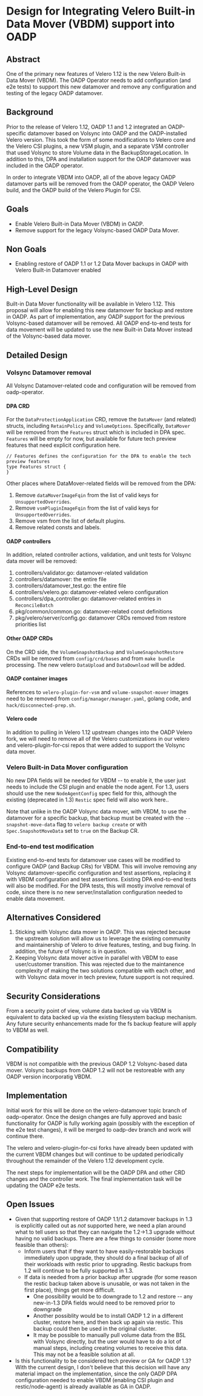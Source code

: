 # Design for Integrating Velero Built-in Data Mover (VBDM) support into OADP


## Abstract
One of the primary new features of Velero 1.12 is the new Velero Built-in Data Mover (VBDM).
The OADP Operator needs to add configuration (and e2e tests) to support this new datamover and remove any configuration and testing of the legacy OADP datamover.

## Background
Prior to the release of Velero 1.12, OADP 1.1 and 1.2 integrated an OADP-specific datamover based on Volsync into OADP and the OADP-installed Velero version.
This took the form of some modifications to Velero core and the Velero CSI plugins, a new VSM plugin, and a separate VSM controller that used Volsync to store Volume data in the BackupStorageLocation.
In addition to this, DPA and installation support for the OADP datamover was included in the OADP operator.

In order to integrate VBDM into OADP, all of the above legacy OADP datamover parts will be removed from the OADP operator, the OADP Velero build, and the OADP build of the Velero Plugin for CSI.

## Goals
- Enable Velero Built-in Data Mover (VBDM) in OADP.
- Remove support for the legacy Volsync-based OADP Data Mover.

## Non Goals
- Enabling restore of OADP 1.1 or 1.2 Data Mover backups in OADP with Velero Built-in Datamover enabled


## High-Level Design
Built-in Data Mover functionality will be available in Velero 1.12.
This proposal will allow for enabling this new datamover for backup and restore in OADP.
As part of implementation, any OADP support for the previous Volsync-based datamover will be removed.
All OADP end-to-end tests for data movement will be updated to use the new Built-in Data Mover instead of the Volsync-based data mover.


## Detailed Design

### Volsync Datamover removal

All Volsync Datamover-related code and configuration will be removed from oadp-operator.

#### DPA CRD

For the `DataProtectionApplication` CRD, remove the `DataMover` (and related) structs, including `RetainPolicy` and `VolumeOptions`.
Specifically, `DataMover` will be removed from the `Features` struct which is included in DPA spec.
`Features` will be empty for now, but available for future tech preview features that need explicit configuration here.
```
// Features defines the configuration for the DPA to enable the tech preview features
type Features struct {
}
```
Other places where DataMover-related fields will be removed from the DPA:
1. Remove `dataMoverImageFqin` from the list of valid keys for `UnsupportedOverrides`.
1. Remove `vsmPluginImageFqin` from the list of valid keys for `UnsupportedOverrides`.
1. Remove vsm from the list of default plugins.
1. Remove related consts and labels.

#### OADP controllers

In addition, related controller actions, validation, and unit tests for Volsync data mover will be removed:
1. controllers/validator.go: datamover-related validation
1. controllers/datamover: the entire file
1. controllers/datamover_test.go: the entire file
1. controllers/velero.go: datamover-related velero configuration
1. controllers/dpa_controller.go: datamover-related entries in `ReconcileBatch`
1. pkg/common/common.go: datamover-related const definitions
1. pkg/velero/server/config.go: datamover CRDs removed from restore priorities list

#### Other OADP CRDs
On the CRD side, the `VolumeSnapshotBackup` and `VolumeSnapshotRestore` CRDs will be removed from `config/crd/bases` and from `make bundle` processing.
The new velero `DataUpload` and `DataDownload` will be added.

#### OADP container images

References to `velero-plugin-for-vsm` and `volume-snapshot-mover` images need to be removed from `config/manager/manager.yaml`, golang code, and `hack/disconnected-prep.sh`.

#### Velero code

In addition to pulling in Velero 1.12 upstream changes into the OADP Velero fork, we will need to remove all of the Velero customizations in our velero and velero-plugin-for-csi repos that were added to support the Volsync data mover.

### Velero Built-in Data Mover configuration

No new DPA fields will be needed for VBDM -- to enable it, the user just needs to include the CSI plugin and enable the node agent. For 1.3, users should use the new `NodeAgentConfig` spec field for this, although the existing (deprecated in 1.3) `Restic` spec field will also work here..

Note that unlike in the OADP Volsync data mover, with VBDM, to use the datamover for a specific backup, that backup must be created with the `--snapshot-move-data` flag to `velero backup create` or with `Spec.SnapshotMoveData` set to `true` on the Backup CR.

### End-to-end test modification

Existing end-to-end tests for datamover use cases will be modified to configure OADP (and Backup CRs) for VBDM.
This will involve removing any Volsync datamover-specific configuration and test assertions, replacing it with VBDM configuration and test assertions.
Existing DPA end-to-end tests will also be modified.
For the DPA tests, this will mostly involve removal of code, since there is no new server/installation configuration needed to enable data movement.


## Alternatives Considered
1. Sticking with Volsync data mover in OADP. This was rejected because the upstream solution will allow us to leverage the existing community and maintainership of Velero to drive features, testing, and bug fixing. In addition, the future of Volsync is in question.
1. Keeping Volsync data mover active in parallel with VBDM to ease user/customer transition. This was rejected due to the maintanence complexity of making the two solutions compatible with each other, and with Volsync data mover in tech preview, future support is not required.

## Security Considerations
From a security point of view, volume data backed up via VBDM is equivalent to data backed up via the existing filesystem backup mechanism.
Any future security enhancements made for the fs backup feature will apply to VBDM as well.

## Compatibility
VBDM is not compatible with the previous OADP 1.2 Volsync-based data mover.
Volsync backups from OADP 1.2 will not be restoreable with any OADP version incorporatig VBDM.

## Implementation
Initial work for this will be done on the velero-datamover topic branch of oadp-operator.
Once the design changes are fully approved and basic functionality for OADP is fully working again (possibly with the exception of the e2e test changes), it will be merged to oadp-dev branch and work will continue there.

The velero and velero-plugin-for-csi forks have already been updated with the current VBDM changes but will continue to be updated periodically throughout the remainder of the Velero 1.12 development cycle.

The next steps for implementation will be the OADP DPA and other CRD changes and the controller work.
The final implementation task will be updating the OADP e2e tests.

## Open Issues
- Given that supporting restore of OADP 1.1/1.2 datamover backups in 1.3 is explicitly called out as *not* supported here, we need a plan around what to tell users so that they can navigate the 1.2->1.3 upgrade without having no valid backups. There are a few things to consider (some more feasible than others):
  - Inform users that if they want to have easily-restorable backups immediately upon upgrade, they should do a final backup of all of their workloads with restic prior to upgrading. Restic backups from 1.2 will continue to be fully supported in 1.3.
  - If data is needed from a prior backup after upgrade (for some reason the restic backup taken above is unusable, or was not taken in the first place), things get more difficult.
    - One possibility would be to downgrade to 1.2 and restore -- any new-in-1.3 DPA fields would need to be removed prior to downgrade
    - Another possiblity would be to install OADP 1.2 in a different cluster, restore here, and then back up again via restic. This backup could then be used in the original cluster.
    - It may be possible to manually pull volume data from the BSL with Volsync directly, but the user would have to do a lot of manual steps, including creating volumes to receive this data. This may not be a feasible solution at all.
- Is this functionality to be considered tech preview or GA for OADP 1.3? With the current design, I don't believe that  this decision will have any material impact on the implementation, since the only OADP DPA configuration needed to enable VBDM (enabling CSI plugin and restic/node-agent) is already available as GA in OADP.
